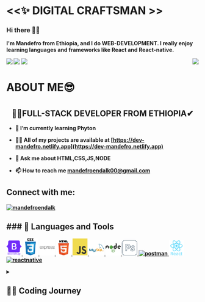 <h1 color='red', font-size='500px'   ><<✨  <b> DIGITAL CRAFTSMAN<b/> >></h1>

### Hi there 👏👏

I'm Mandefro from Ethiopia, and I do WEB-DEVELOPMENT. I really enjoy learning languages and frameworks like React and React-native.

 
<img align="right" src='https://tenor.com/view/web-design-modern-web-gif-gif-15349911.gif'/>








<img width="400px"  src="https://github-readme-stats.vercel.app/api?username=Mandefro-dev&theme=outrun&show_icons=true&hide_border=false&count_private=true"/>
<img width="400px"  src="https://github-readme-streak-stats.herokuapp.com/?user=Mandefro-dev&theme=outrun&hide_border=false"/>
<img width="400px"  src="https://github-readme-stats.vercel.app/api/top-langs/?username=Mandefro-dev&theme=outrun&show_icons=true&hide_border=false&layout=compact"/>





### <h1> ABOUT ME😎<h1/>

<h2 align="center"   >🐱‍💻FULL-STACK DEVELOPER FROM ETHIOPIA✔</h2>

- 🌱 I’m currently learning **Phyton**

- 👨‍💻 All of my projects are available at [https://dev-mandefro.netlify.app](https://dev-mandefro.netlify.app)

- 💬 Ask me about **HTML,CSS,JS,NODE**

- 📫 How to reach me **mandefroendalk00@gmail.com**

<h2 align="left">Connect with me:</h2>
<p align="left">
<a href="https://linkedin.com/in/mandefroendalk" target="blank"><img align="center" src="https://raw.githubusercontent.com/rahuldkjain/github-profile-readme-generator/master/src/images/icons/Social/linked-in-alt.svg" alt="mandefroendalk" height="40" width="45" /></a>
</p>



<h2 align="left">### 🧰 Languages and Tools</h2>
<p align="left"> <a href="https://getbootstrap.com" target="_blank" rel="noreferrer"> <img src="https://raw.githubusercontent.com/devicons/devicon/master/icons/bootstrap/bootstrap-plain-wordmark.svg" alt="bootstrap" width="40" height="40"/> </a> <a href="https://www.w3schools.com/css/" target="_blank" rel="noreferrer"> <img src="https://raw.githubusercontent.com/devicons/devicon/master/icons/css3/css3-original-wordmark.svg" alt="css3" width="40" height="45"/> </a> <a href="https://expressjs.com" target="_blank" rel="noreferrer"> <img src="https://raw.githubusercontent.com/devicons/devicon/master/icons/express/express-original-wordmark.svg" alt="express" width="40" height="40"/> </a> <a href="https://www.w3.org/html/" target="_blank" rel="noreferrer"> <img src="https://raw.githubusercontent.com/devicons/devicon/master/icons/html5/html5-original-wordmark.svg" alt="html5" width="40" height="40"/> </a> <a href="https://developer.mozilla.org/en-US/docs/Web/JavaScript" target="_blank" rel="noreferrer"> <img src="https://raw.githubusercontent.com/devicons/devicon/master/icons/javascript/javascript-original.svg" alt="javascript" width="40" height="45"/> </a> <a href="https://www.mysql.com/" target="_blank" rel="noreferrer"> <img src="https://raw.githubusercontent.com/devicons/devicon/master/icons/mysql/mysql-original-wordmark.svg" alt="mysql" width="40" height="40"/> </a> <a href="https://nodejs.org" target="_blank" rel="noreferrer"> <img src="https://raw.githubusercontent.com/devicons/devicon/master/icons/nodejs/nodejs-original-wordmark.svg" alt="nodejs" width="40" height="40"/> </a> <a href="https://www.photoshop.com/en" target="_blank" rel="noreferrer"> <img src="https://raw.githubusercontent.com/devicons/devicon/master/icons/photoshop/photoshop-line.svg" alt="photoshop" width="40" height="40"/> </a> <a href="https://postman.com" target="_blank" rel="noreferrer"> <img src="https://www.vectorlogo.zone/logos/getpostman/getpostman-icon.svg" alt="postman" width="40" height="40"/> </a> <a href="https://reactjs.org/" target="_blank" rel="noreferrer"> <img src="https://raw.githubusercontent.com/devicons/devicon/master/icons/react/react-original-wordmark.svg" alt="react" width="40" height="40"/> </a> <a href="https://reactnative.dev/" target="_blank" rel="noreferrer"> <img src="https://reactnative.dev/img/header_logo.svg" alt="reactnative" width="40" height="40"/> </a> </p>






<details>
 <summary><h2>👨‍💻 Coding Journey</h2></summary>
 I started my coding journey with a passion to learn everything I could about the programming world when I was in grade 12. I taught myself web development with the dream of building my own website and app, but soon, that dream was overshadowed by my desire to excel in JavaScript. This desire led me to a full-stack software engineering job. However, something has always bothered me about my journey – abandoning my dream of building my own app to pursue the safe route of a job.

Now, I've taken the leap away from that safety net into the uncomfortable, unexplored world of being a creator, and it worked out. But again, it became comfortable. Of course, I need to eat at the end of the day, but I think it's time to get uncomfortable again. I have a burning desire to get back on the horse and fulfill that dream the younger me had of building my own app, my own product.

In order to do that, I'll be implementing a few measures to focus more time on fulfilling that dream – a dream that I'll be ready to tackle in 2024 due to the measures I'm putting in place now until the beginning of 2023. Don't wait up because I'm coming."
